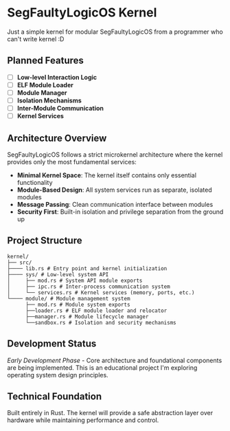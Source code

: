 # SegFaultyLogicOS Kernel

Just a simple kernel for modular SegFaultyLogicOS from a programmer who can't write kernel :D

## Planned Features

- [ ] **Low-level Interaction Logic**
- [ ] **ELF Module Loader**
- [ ] **Module Manager**
- [ ] **Isolation Mechanisms**
- [ ] **Inter-Module Communication**
- [ ] **Kernel Services**

## Architecture Overview

SegFaultyLogicOS follows a strict microkernel architecture where the kernel provides only the most fundamental services:

- **Minimal Kernel Space**: The kernel itself contains only essential functionality
- **Module-Based Design**: All system services run as separate, isolated modules
- **Message Passing**: Clean communication interface between modules
- **Security First**: Built-in isolation and privilege separation from the ground up

## Project Structure
```
kernel/
├── src/
├──── lib.rs # Entry point and kernel initialization
├──── sys/ # Low-level system API
│     ├── mod.rs # System API module exports
│     ├── ipc.rs # Inter-process communication system
│     └── services.rs # Kernel services (memory, ports, etc.)
└──── module/ # Module management system
      ├── mod.rs # Module system exports
      ├──loader.rs # ELF module loader and relocator
      ├──manager.rs # Module lifecycle manager
      └──sandbox.rs # Isolation and security mechanisms
```




## Development Status

*Early Development Phase* - Core architecture and foundational components are being implemented. This is an educational project I'm exploring operating system design principles.

## Technical Foundation

Built entirely in Rust. The kernel will provide a safe abstraction layer over hardware while maintaining performance and control.
